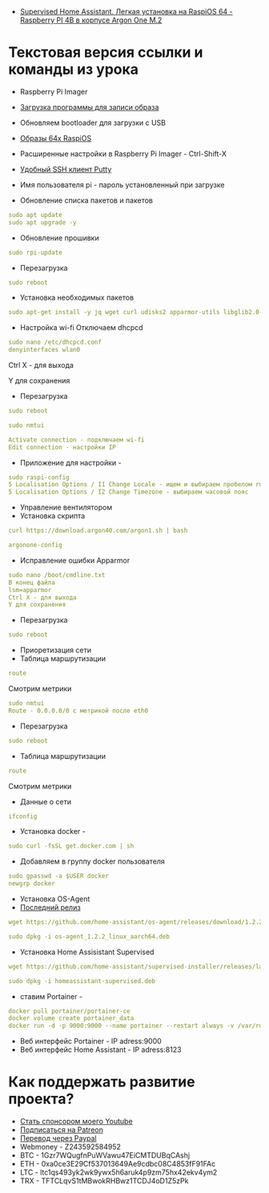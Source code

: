 * [Supervised Home Assistant. Легкая установка на RaspiOS 64 - Raspberry PI 4B в корпусе Argon One M.2](https://youtu.be/C3684jm62q8)

# Текстовая версия ссылки и команды из урока

* Raspberry Pi Imager
* [Загрузка программы для записи образа](https://www.raspberrypi.org/software/)

* Обновляем bootloader для загрузки с USB
* [Образы 64х RaspiOS](https://downloads.raspberrypi.org/raspios_arm64/images/)

* Расширенные настройки в Raspberry Pi Imager - Ctrl-Shift-X

* [Удобный SSH клиент Putty](https://www.putty.org/)

* Имя пользователя pi - пароль установленный при загрузке 

* Обновление списка пакетов и пакетов
```yaml
sudo apt update
sudo apt upgrade -y
```
* Обновление прошивки
```yaml
sudo rpi-update
```
* Перезагрузка
```yaml
sudo reboot
```
* Установка необходимых пакетов
```yaml
sudo apt-get install -y jq wget curl udisks2 apparmor-utils libglib2.0-bin network-manager dbus
```
* Настройка wi-fi
Отключаем dhcpcd
```yaml
sudo nano /etc/dhcpcd.conf
denyinterfaces wlan0
```
Ctrl X - для выхода

Y для сохранения
* Перезагрузка
```yaml
sudo reboot
```
```yaml
sudo nmtui
```

```yaml
Activate connection - подключаем wi-fi
Edit connection - настройки IP
```
* Приложение для настройки - 
```yaml
sudo raspi-config
5 Localisation Options / I1 Change Locale - ищем и выбираем пробелом ru_RU.UTF-8 UTF-8
5 Localisation Options / I2 Change Timezone - выбираем часовой пояс
```
* Управление вентилятором
* Установка скрипта
```yaml
curl https://download.argon40.com/argon1.sh | bash

argonone-config
```

* Исправление ошибки Apparmor
```yaml
sudo nano /boot/cmdline.txt
В конец файла
lsm=apparmor
Ctrl X - для выхода
Y для сохранения
```
* Перезагрузка
```yaml
sudo reboot
```
* Приоретизация сети
* Таблица маршрутизации
```yaml
route
```
Смотрим метрики
```yaml
sudo nmtui
Route - 0.0.0.0/0 с метрикой после eth0
```
* Перезагрузка
```yaml
sudo reboot
```
* Таблица маршрутизации
```yaml
route
```
Смотрим метрики
* Данные о сети
```yaml
ifconfig
```
* Установка docker - 
```yaml
sudo curl -fsSL get.docker.com | sh
```
* Добавляем в группу docker пользователя
```yaml
sudo gpasswd -a $USER docker
newgrp docker
```
* Установка OS-Agent
* [Последний релиз](https://github.com/home-assistant/os-agent/releases/latest)
```yaml
wget https://github.com/home-assistant/os-agent/releases/download/1.2.2/os-agent_1.2.2_linux_aarch64.deb (меняем на актуальную)

sudo dpkg -i os-agent_1.2.2_linux_aarch64.deb
```
* Установка Home Assisistant Supervised
```yaml
wget https://github.com/home-assistant/supervised-installer/releases/latest/download/homeassistant-supervised.deb

sudo dpkg -i homeassistant-supervised.deb
```
* ставим Portainer - 
```yaml
docker pull portainer/portainer-ce
docker volume create portainer_data
docker run -d -p 9000:9000 --name portainer --restart always -v /var/run/docker.sock:/var/run/docker.sock -v portainer_data:/data portainer/portainer-ce
```
* Веб интерфейс Portainer - IP adress:9000
* Веб интерфейс Home Assistant - IP adress:8123

# Как поддержать развитие проекта?
* [Стать спонсором моего Youtube](http://kvazis.link/sponsorship)
* [Подписаться на Patreon](http://kvazis.link/patreon)
* [Перевод через Paypal](http://kvazis.link/paypal)
* Webmoney - Z243592584952
* BTC - 1Gzr7WQugfnPuWVawu47EiCMTDUBqCAshj
* ETH - 0xa0ce3E29Cf537013649Ae9cdbc08C4853fF91FAc
* LTC - ltc1qs493yk2wk9ywx5h6aruk4p9zm75hx42ekv4ym2
* TRX - TFTCLqvS1tMBwokRHBwz1TCDJ4oD1Z5zPk